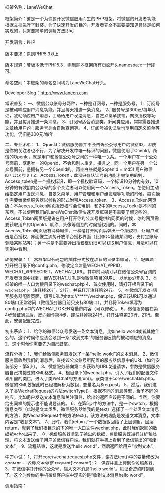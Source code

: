 框架名称：LaneWeChat<br><br>
框架简介：这是一个为快速开发微信应用而生的PHP框架。将微信的开发者功能根据文档进行了封装。为了快速开发的目的，开发者完全不需要要知道具体是如何实现的，只需要简单的调用方法即可<br><br>
开发语言：PHP<br><br>
版本要求：原则PHP5.3以上<br><br>
版本规避：若版本低于PHP5.3，则删除本框架所有页面开头namespace一行即可。<br><br>
命名空间：本框架的命名空间均为LaneWeChat开头。


Developer Blog：http://www.lanecn.com


常识普及：
一、微信公众账号分两种，一种是订阅号，一种是服务号。
    1、订阅号是被动响应用户消息功能，并且每天推送一条消息。
    2、服务号是300元/每年认证，被动响应用户消息，主动给用户发送消息，自定义菜单按钮，网页授权等功能，并且每月推送一条消息。
    3、订阅号适合消息类，新闻类应用，常常需要推送文章给用户的；服务号适合自助查询等。
    4、订阅号被认证后也享用自定义菜单等功能，仍旧是300元/每年

二、专业术语：
    1、OpenId：微信服务器并不会告诉公众号用户的微信ID，即使是你的关注者也不行，为了解决开发中唯一标识的问题，微信使用了OpenId，所谓的OpenId，就是用户和微信公众号之间的一种唯一关系。一个用户在一个公众号面前，享用唯一的OpenId，不会和别人重复。换言之，同一个用户在另一个公众号面前，是拥有另一个OpenId的。再直白些就是$openId = md5('用户微信ID+公众号ID')
    2、Access_Token：此项只有认证号的功能才会使用的到，Access_token是一个授权标识，即一个授权验证码，一个标识10分钟内有效，10分钟的有效期内公众号的多个关注者可以使用同一个Access_Token。在使用主动给指定用户发送消息、自定义菜单、用户管理和用户组管理等功能的时候，每次操作需要给微信服务器以参数的形式附带Access_token。
    3、Access_Token网页版：本Access_Token网页版授权时会使用到，和2中的Access_Toekn是不同的东西，不过使用我们的LaneWeChat微信快速开发框架是不需要了解这些的。Access_Token网页版是说在用户打开你的公众号提供的网页的时候，你的网页需要获取用户的OpenId、昵称、头像等信息的时候授权用的。同时，本Access_Token网页版有两种用法，一种是打开网页后弹出一个授权框，让用户点击是否授权，界面像主流的开放平台授权界面（比如QQ登陆某网站，支付宝账号登陆某网站等）；另一种是不需要弹出授权框仍旧可以获取用户信息，用法可以在实例中看到。


如何安装：
    1、本框架以代码包的插件形式放在项目的目录中即可。
    2、配置项：打开根目录下的config.php，修改定义常量WECHAT_APPID，WECHAT_APPSECRET，WECHAT_URL。其中前两项可以在微信公众号官网的开发者页面中找到，而WECHAT_URL是你微信项目的URL，以http://开头
    3、本框架的唯一入口为根目录下的wechat.php
    4、首次使用时，请打开根目录下的wechat.php，注释掉20行，21行，并且打开注释第24行。
    5、在微信开发者-填写服务器配置页面，填写URL为http://*****/wechat.php，保证该URL可以通过80端口正常访问（微信服务器目前只支持80端口），并且将Token填写为config.php中的WECHAT_TOKEN常量的内容（可以修改）。
    6、微信服务器在第4步验证通过后，反向操作第4步，即注释掉第24行，打开注释第20行，21行。至此，安装配置完成。


初出茅庐：
    1、给你的微信公众号发送一条文本消息，比如hello world或者其他什么的。这个时候你应该会收到一条“收到文本”的服务器反馈的被动响应的消息。
    2、这个时候你需要先为自己鼓掌。


流程分析：
    1、我们给微信服务器发送了一条“hello world”的文本消息。
    2、微信服务器收到我们的消息后，查找该公众账号所配置的服务器信息中的URL（如何安装部分 - 第5步）。
    3、微信服务器向第二步获取的URL发送请求，参数是微信服务器自己拼接过的XML格式。
    4、根目录下的wechat.php，引入了我们的配置文件和所需的类后，进入了类WeChat的方法run()。该类位于core/wechat.lib.php。微信的XML数据此时已经被解析为数组，变量名为$request。
    5、然后，我们进入了类WechatRequest的方法switchType()，根据不同的消息类型，给予不同的响应。比如用户发送文本消息和关注事件，给出的返回应该是不同的。当然，你要给出同样的提示也不能说是错的。
    6、在第5步中的方法中，是一个switch，根据消息类型（此时是文本类型，微信服务器给我的是text）选择了一个处理文本消息的方法，类WechatRequest中的方法text()。该方法的功能是发送文本消息，文本内容是“收到文本”。
    7、此时，我们return了一个数据返回给了上层调用，层层return，就到了我们根目录的下的唯一入口文件wechat.php，此时我们返回的数据被echo出来了。
    8、微信服务器拿到了输出的数据，微信服务器进行分析和处理，将文本发送给了用户的微信客户端。我们就在手机上看到了微信输出的“收到文本”。
    9、流程结束，这就是发送“hello world”，然后返回给用户“收到文本”。


牛刀小试：
    1、打开core/wechatrequest.php文件，讲方法text()中的变量修改为$content = '收到文本消息'.$request['content'];
    2、保存并且上传到你的服务器。
    3、在微信中打开你的公众号，输入文本消息“hello world”。见证奇迹的时刻到了。这个时候你的手机微信客户端中现实的是“收到文本消息hello world”。


调用指南：
